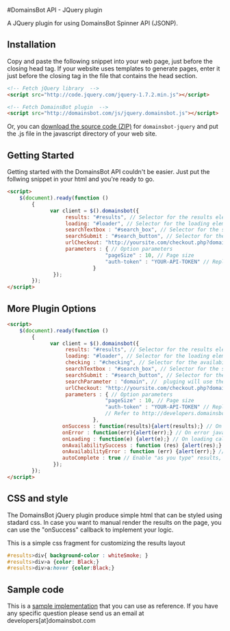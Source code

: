 #DomainsBot API - JQuery plugin

A JQuery plugin for using DomainsBot Spinner API (JSONP).


## Installation

Copy and paste the following snippet into your web page, just before the closing head tag. If your website uses templates to generate pages, enter it just before the closing tag in the file that contains the head section.

```html
<!-- Fetch jQuery library  -->
<script src="http://code.jquery.com/jquery-1.7.2.min.js"></script>

<!-- Fetch DomainsBot plugin  -->
<script src="http://domainsbot.com/js/jquery.domainsbot.js"></script>
```

Or, you can [download the source code (ZIP)](https://github.com/DomainsBot/domainsbot-jquery/zipball/master "domainsbot-jquery
source code") for `domainsbot-jquery` and put the .js file in the javascript directory of your web site.

## Getting Started

Getting started with the DomainsBot API couldn't be easier. Just put the follwing snippet in your html and you're ready to go.

```html
<script>
	$(document).ready(function () 
		{
			  var client = $().domainsbot({
				   results: "#results", // Selector for the results element 
				   loading: "#loader", // Selector for the loading element
				   searchTextbox : "#search_box", // Selector for the search box element
				   searchSubmit : "#search_button", // Selector for the submit button element
				   urlCheckout: "http://yoursite.com/checkout.php?domain=%domain%", // Checkout url 
				   parameters : { // Option parameters
								"pageSize" : 10, // Page size
								"auth-token" : "YOUR-API-TOKEN" // Replace with your api token from http://developers.domainsbot.com
							}
			   });
		});
</script>
```

## More Plugin Options

```html
<script>
	$(document).ready(function () 
		{
			  var client = $().domainsbot({
				   results: "#results", // Selector for the results element 
				   loading: "#loader", // Selector for the loading element
				   checking : "#checking", // Selector for the availability check loading element
				   searchTextbox : "#search_box", // Selector for the search box element
				   searchSubmit : "#search_button", // Selector for the submit button element
				   searchParameter : "domain", //  pluging will use the specified url parameter for displaying suggestion, (i.e.: http://www.yoursite.com/?domain=finddomains)
				   urlCheckout: "http://yoursite.com/checkout.php?domain=%domain%", // Checkout url 
				   parameters : { // Option parameters
								"pageSize" : 10, // Page size
								"auth-token" : "YOUR-API-TOKEN" // Replace with your api token from http://developers.domainsbot.com
								// Refer to http://developers.domainsbot.com/ for the complete list of api parameters
							},
				  onSuccess : function(results){alert(results);} // On success javascript callback
				  onError : function(err){alert(err);} // On error javascript callback
				  onLoading : function(e) {alert(e);} // On loading callback
				  onAvailabilitySuccess : function (res) {alert(res);} // On availability check success callback
				  onAvailabilityError : function (err) {alert(err);} // On availability check error callback
				  autoComplete : true // Enable "as you type" results, default false
			   });
		});
</script>
```

## CSS and style

The DomainsBot jQuery plugin produce simple html that can be styled using stadard css.
In case you want to manual render the results on the page, you can use the "onSuccess" callback to implement your logic.

This is a simple css fragment for customizing the results layout

```css
#results>div{ background-color : whiteSmoke; }
#results>div>a {color: Black;}
#results>div>a:hover {color:Black;}
```

## Sample code
This is a [sample implementation](https://github.com/DomainsBot/domainsbot-jquery/blob/master/test.html "domainsbot-jquery
sample code") that you can use as reference. If you have any specific question please send us an email at developers[at]domainsbot.com

